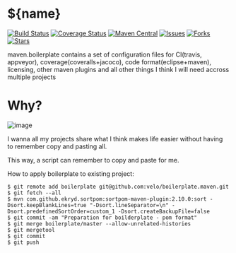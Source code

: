# ${name}

[![Build Status](https://travis-ci.org/${owner}/${name}.svg?branch=master)](https://travis-ci.org/${owner}/${name}?branch=master) 
[![Coverage Status](https://coveralls.io/repos/github/${owner}/${name}/badge.svg?branch=master)](https://coveralls.io/github/${owner}/${name}?branch=master) 
[![Maven Central](https://maven-badges.herokuapp.com/maven-central/com.marvinformatics/${name}/badge.svg)](https://maven-badges.herokuapp.com/maven-central/com.marvinformatics/${name}/) 
[![Issues](https://img.shields.io/github/issues/${owner}/${name}.svg)](https://github.com/${owner}/${name}/issues) 
[![Forks](https://img.shields.io/github/forks/${owner}/${name}.svg)](https://github.com/${owner}/${name}/network) 
[![Stars](https://img.shields.io/github/stars/${owner}/${name}.svg)](https://github.com/${owner}/${name}/stargazers)

maven.boilerplate contains a set of configuration files for CI(travis, appveyor), coverage(coveralls+jacoco), code format(eclipse+maven), licensing, other maven plugins and all other things I think I will need accross multiple projects

# Why?
![image](https://cloud.githubusercontent.com/assets/136590/14231013/3752c72a-f9c6-11e5-9372-af23df11d18d.png)


I wanna all my projects share what I think makes life easier without having to remember copy and pasting all.

This way, a script can remember to copy and paste for me.

How to apply boilerplate to existing project:
````
$ git remote add boilerplate git@github.com:velo/boilerplate.maven.git
$ git fetch --all
$ mvn com.github.ekryd.sortpom:sortpom-maven-plugin:2.10.0:sort -Dsort.keepBlankLines=true "-Dsort.lineSeparator=\n" -Dsort.predefinedSortOrder=custom_1 -Dsort.createBackupFile=false
$ git commit -am "Preparation for boilderplate - pom format"
$ git merge boilerplate/master --allow-unrelated-histories
$ git mergetool
$ git commit
$ git push
````
